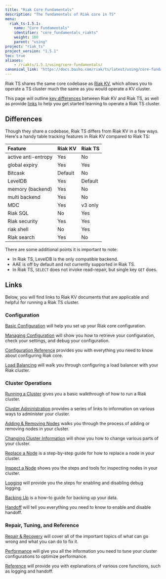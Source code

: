 ```yaml
---
title: "Riak Core Fundamentals"
description: "The fundamentals of Riak core in TS"
menu:
  riak_ts-1.5.1:
    name: "Core Fundamentals"
    identifier: "core_fundamentals_riakts"
    weight: 100
    parent: "using"
project: "riak_ts"
project_version: "1.5.1"
toc: true
aliases:
    - /riakts/1.5.1/using/core-fundamentals/
canonical_link: "https://docs.basho.com/riak/ts/latest/using/core-fundamentals"
---
```



[Riak KV]: /riak/kv/2.2.0/

Riak TS shares the same core codebase as [Riak KV], which allows you to operate a TS cluster much the same as you would operate a KV cluster.

This page will outline [key differences](#differences) between Riak KV and Riak TS, as well as provide [links](#links) to help you get started learning to operate a Riak TS cluster.

## Differences

Though they share a codebase, Riak TS differs from Riak KV in a few ways. Here's a handy table tracking features in Riak KV compared to Riak TS:

| Feature            | Riak KV | Riak TS |
| :----------------- |:--------| :-------|
| active anti-entropy| Yes     | No      |
| global expiry      | Yes     | Yes     |
| Bitcask            | Default | No      |
| LevelDB            | Yes     | Default |
| memory (backend)   | Yes     | No      |
| multi backend      | Yes     | No      |
| MDC                | Yes     | v3 only |
| Riak SQL           | No      | Yes     |
| Riak security      | Yes     | Yes     |
| riak shell         | No      | Yes     |
| Riak search        | Yes     | No      |

There are some additional points it is important to note:

* In Riak TS, LevelDB is the only compatible backend.
* AAE is off by default and not currently supported in Riak TS.
* In Riak TS, `SELECT` does not invoke read-repair, but single key `GET` does.


## Links

Below, you will find links to Riak KV documents that are applicable and helpful for running a Riak TS cluster.

### Configuration

<a href="http://docs.basho.com/riak/kv/2.2.0/configuring/basic/" target="_blank">Basic Configuration</a> will help you set up your Riak core configuration.

<a href="http://docs.basho.com/riak/kv/2.2.0/configuring/managing/" target="_blank">Managing Configuration</a> will show you how to retrieve your configuration, check your settings, and debug your configuration.

<a href="http://docs.basho.com/riak/kv/2.2.0/configuring/reference/" target="_blank">Configuration Reference</a> provides you with everything you need to know about configuring Riak core.

<a href="http://docs.basho.com/riak/kv/2.2.0/configuring/load-balancing-proxy/" target="_blank">Load Balancing</a> will walk you through configuring a load balancer with your Riak cluster.


### Cluster Operations

<a href="http://docs.basho.com/riak/kv/2.2.0/using/running-a-cluster/" target="_blank">Running a Cluster</a> gives you a basic walkthrough of how to run a Riak cluster.

<a href="http://docs.basho.com/riak/kv/2.2.0/using/admin/" target="_blank">Cluster Administration</a> provides a series of links to information on various ways to administer your cluster.

<a href="http://docs.basho.com/riak/kv/2.2.0/using/cluster-operations/adding-removing-nodes/" target="_blank">Adding & Removing Nodes</a> walks you through the process of adding or removing nodes in your cluster.

<a href="http://docs.basho.com/riak/kv/2.2.0/using/cluster-operations/changing-cluster-info/" target="_blank">Changing Cluster Information</a> will show you how to change various parts of your cluster.

<a href="http://docs.basho.com/riak/kv/2.2.0/using/cluster-operations/replacing-node/" target="_blank">Replace a Node</a> is a step-by-step guide for how to replace a node in your cluster.

<a href="http://docs.basho.com/riak/kv/2.2.0/using/cluster-operations/inspecting-node/" target="_blank">Inspect a Node</a> shows you the steps and tools for inspecting nodes in your cluster.

<a href="http://docs.basho.com/riak/kv/2.2.0/using/cluster-operations/logging/" target="_blank">Logging</a> will provide you the steps for enabling and disabling debug logging.

<a href="http://docs.basho.com/riak/kv/2.2.0/using/cluster-operations/backing-up/" target="_blank">Backing Up</a> is a how-to guide for backing up your data.

<a href="http://docs.basho.com/riak/kv/2.2.0/using/cluster-operations/handoff/" target="_blank">Handoff</a> will tell you everything you need to know to enable and disable handoff.


### Repair, Tuning, and Reference

<a href="http://docs.basho.com/riak/kv/2.2.0/using/repair-recovery/" target="_blank">Repair & Recovery</a> will cover all of the important topics of what can go wrong and what you can do to fix it.

<a href="http://docs.basho.com/riak/kv/2.2.0/using/performance/" target="_blank">Performance</a> will give you all the information you need to tune your cluster configurations to optimize performance.

<a href="http://docs.basho.com/riak/kv/2.2.0/using/reference/" target="_blank">Reference</a> will provide you with explanations of various core functions, such as logging and handoff.